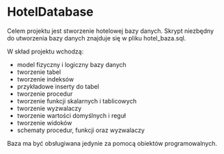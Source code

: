 # HotelDatabase

Celem projektu jest stworzenie hotelowej bazy danych. Skrypt niezbędny do utworzenia bazy danych znajduje się w pliku hotel_baza.sql.

W skład projektu wchodzą:
- model fizyczny i logiczny bazy danych
- tworzenie tabel
- tworzenie indeksów
- przykładowe inserty do tabel
- tworzenie procedur
- tworzenie funkcji skalarnych i tablicowych
- tworzenie wyzwalaczy
- tworzenie wartości domyślnych i reguł
- tworzenie widoków
- schematy procedur, funkcji oraz wyzwalaczy

Baza ma być obsługiwana jedynie za pomocą obiektów programowalnych.
